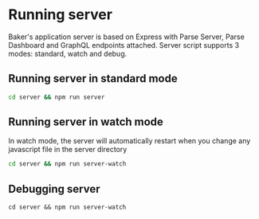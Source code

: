 # Running server

Baker's application server is based on Express with Parse Server, Parse Dashboard and GraphQL endpoints attached. Server script supports 3 modes: standard, watch and debug.

## Running server in standard mode

```bash
cd server && npm run server
```

## Running server in watch mode

In watch mode, the server will automatically restart when you change any javascript file in the server directory

```bash
cd server && npm run server-watch
```

## Debugging server

```
cd server && npm run server-watch
```